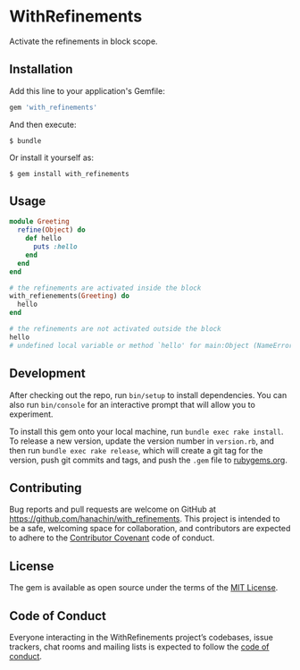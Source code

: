 # WithRefinements

Activate the refinements in block scope.

## Installation

Add this line to your application's Gemfile:

```ruby
gem 'with_refinements'
```

And then execute:

    $ bundle

Or install it yourself as:

    $ gem install with_refinements

## Usage

```rb
module Greeting
  refine(Object) do
    def hello
      puts :hello
    end
  end
end

# the refinements are activated inside the block
with_refienements(Greeting) do
  hello
end

# the refinements are not activated outside the block
hello
# undefined local variable or method `hello' for main:Object (NameError)
```

## Development

After checking out the repo, run `bin/setup` to install dependencies. You can also run `bin/console` for an interactive prompt that will allow you to experiment.

To install this gem onto your local machine, run `bundle exec rake install`. To release a new version, update the version number in `version.rb`, and then run `bundle exec rake release`, which will create a git tag for the version, push git commits and tags, and push the `.gem` file to [rubygems.org](https://rubygems.org).

## Contributing

Bug reports and pull requests are welcome on GitHub at https://github.com/hanachin/with_refinements. This project is intended to be a safe, welcoming space for collaboration, and contributors are expected to adhere to the [Contributor Covenant](http://contributor-covenant.org) code of conduct.

## License

The gem is available as open source under the terms of the [MIT License](https://opensource.org/licenses/MIT).

## Code of Conduct

Everyone interacting in the WithRefinements project’s codebases, issue trackers, chat rooms and mailing lists is expected to follow the [code of conduct](https://github.com/hanachin/with_refinements/blob/master/CODE_OF_CONDUCT.md).
